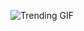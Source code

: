 
<!-- GIF_SECTION -->
![Trending GIF](https://media4.giphy.com/media/v1.Y2lkPThiYjIxNzcyYmZ5dTdvNXJycDRtZnlpZnpqZ2prcHJ0czRrcDlveXNqbjI2eWFiZyZlcD12MV9naWZzX3NlYXJjaCZjdD1n/vVX3e4nSea1BgFJoHy/giphy.gif)
<!-- END_GIF_SECTION -->
